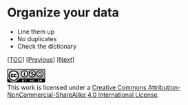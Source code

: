 # Organize your data

-   Line them up
-   No duplicates
-   Check the dictionary

[[TOC](README.md "Table of Contents")]
[[Previous](decide.md "Decision, decision")] [[Next](object.md "I object")]

![CC BY-NC-SA 4.0](image/cc.png "CC BY-NC-SA 4.0") \
This work is licensed under a [Creative Commons Attribution-NonCommercial-ShareAlike 4.0 International License](https://creativecommons.org/licenses/by-nc-sa/4.0/legalcode).
